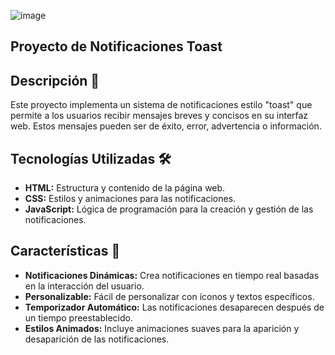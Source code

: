 
![image](https://github.com/dizedesign/-44DayCode-Toast-Notification/assets/141795901/e8b73019-f88d-43b0-8a5b-1f063052880b)

## Proyecto de Notificaciones Toast 

## Descripción 📝
Este proyecto implementa un sistema de notificaciones estilo "toast" que permite a los usuarios recibir mensajes breves y concisos en su interfaz web. Estos mensajes pueden ser de éxito, error, advertencia o información.

## Tecnologías Utilizadas 🛠️
- **HTML:** Estructura y contenido de la página web.
- **CSS:** Estilos y animaciones para las notificaciones.
- **JavaScript:** Lógica de programación para la creación y gestión de las notificaciones.

## Características 🌟
- **Notificaciones Dinámicas:** Crea notificaciones en tiempo real basadas en la interacción del usuario.
- **Personalizable:** Fácil de personalizar con íconos y textos específicos.
- **Temporizador Automático:** Las notificaciones desaparecen después de un tiempo preestablecido.
- **Estilos Animados:** Incluye animaciones suaves para la aparición y desaparición de las notificaciones.

